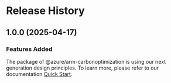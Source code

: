# Release History
    
## 1.0.0 (2025-04-17)

### Features Added

The package of @azure/arm-carbonoptimization is using our next generation design principles. To learn more, please refer to our documentation [Quick Start](https://aka.ms/azsdk/js/mgmt/quickstart).

